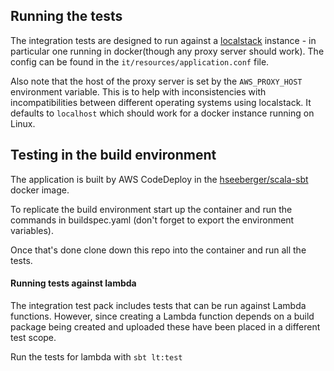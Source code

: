 ## Running the tests
The integration tests are designed to run against a [localstack](https://github.com/localstack/localstack|localstack)
instance - in particular one running in docker(though any proxy server should work).
The config can be found in the `it/resources/application.conf` file.

Also note that the host of the proxy server is set by the `AWS_PROXY_HOST` environment variable.
This is to help with inconsistencies with incompatibilities between different operating systems using localstack.
It defaults to `localhost` which should work for a docker instance running on Linux.

## Testing in the build environment
The application is built by AWS CodeDeploy in the [hseeberger/scala-sbt](https://github.com/hseeberger/scala-sbt) docker image.

To replicate the build environment start up the container and run the commands in buildspec.yaml
(don't forget to export the environment variables).

Once that's done clone down this repo into the container and run all the tests.

#### Running tests against lambda
The integration test pack includes tests that can be run against Lambda functions.
However, since creating a Lambda function depends on a build package being created and uploaded these have been placed in a different test scope.

Run the tests for lambda with `sbt lt:test`
